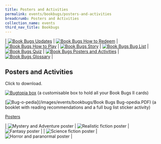 ```yaml
---
title: Posters and Activities
permalink: events/bookbugs/posters-and-activities
breadcrumb: Posters and Activities
collection_name: events
third_nav_title: Bookbugs
---
```


| [![Book Bugs Updates](/images/events/bookbugs/Vikus-Updates.png)](/events/bookbugs/bookbugs-main) | [![Book Bugs How to Redeem](/images/events/bookbugs/Iyern-GX-How-to-Redeem.png)](/events/bookbugs/how-to-redeem) | [![Book Bugs How to Play](/images/events/bookbugs/Molder-How-to-Play.png)](/events/bookbugs/how-to-play) | [![Book Bugs Story](/images/events/bookbugs/Valeria-Story.png)](/events/bookbugs/story)
| [![Book Bugs Bug List](/images/events/bookbugs/Nym9-Bug-List.png)](/events/bookbugs/bug-list) | [![Book Bugs Quiz](/images/events/bookbugs/Cybug-Quiz.png)](/events/bookbugs/quiz) | [![Book Bugs Posters and Activities](/images/events/bookbugs/Book-Bugs-II-dR-Buttons-merigold.png)](/events/bookbugs/posters-and-activities) | [![Book Bugs Glossary](/images/events/bookbugs/Book-Bugs-II-dR-Buttons-glossary.png)](/events/bookbugs/glossary) |

## **Posters and Activities**

Click to download.

[![Bugtopia box](/images/events/bookbugs/IMG_0834.jpg)](/images/events/bookbugs/Book-Bugs-Box-Lowres-Preview.pdf) (a customisable box to hold all your Book Bugs II cards)

[![Bug-o-pedia](/images/events/bookbugs/bugopedia-thumbnail.png)](/images/events/bookbugs/Book Bugs Bug-opedia.PDF) (a booklet with reading recommendations and a full bug list sticker activity)

<u>Posters</u>

| ![Mystery and Adventure poster](/images/events/bookbugs/Genre-Poster-Mystery-and-Adventure.jpg) | ![Realistic fiction poster](/images/events/bookbugs/Genre-Poster-Realistic-Fiction.jpg) | ![Fantasy poster](/images/events/bookbugs/Genre-Poster-Fantasy.jpg) |
| ![Science fiction poster](/images/events/bookbugs/Genre-Poster-Science-Fiction.jpg) | ![Horror and paranormal poster](/images/events/bookbugs/Genre-Poster-Horror-and-Paranormal.jpg) |

